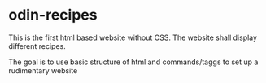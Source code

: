 # odin-recipes
This is the first html based website without CSS. The website shall display different recipes.

The goal is to use basic structure of html and commands/taggs to set up a rudimentary website
